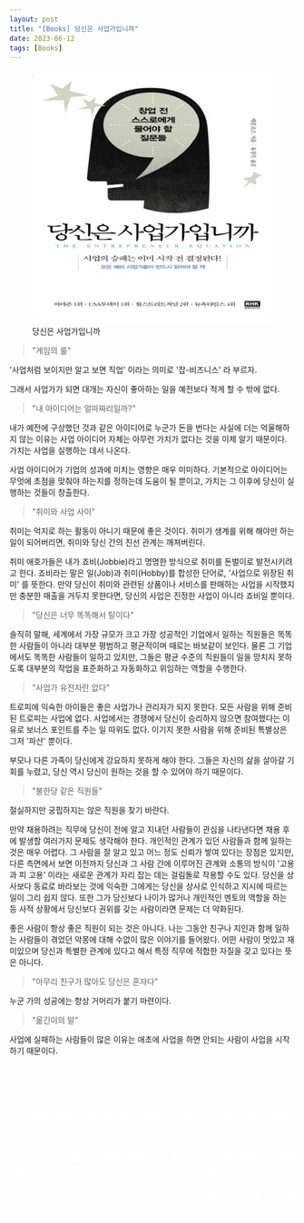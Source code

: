 ```yaml
---
layout: post
title: "[Books] 당신은 사업가입니까"
date: 2023-06-12
tags: [Books]
---
```


<figure>
<img src="/assets/img/당신은사업가입니까.jpg" alt="당신은사업가입니까">
<figcaption>당신은 사업가입니까</figcaption>
</figure>




> "게임의 룰"

'사업처럼 보이지만 알고 보면 직업' 이라는 의미로 '잡-비즈니스' 라 부르자.

그래서 사업가가 되면 대개는 자신이 좋아하는 일을 예전보다 적게 할 수 밖에 없다.

> "내 아이디어는 얼마짜리일까?"

내가 예전에 구상했던 것과 같은 아이디어로 누군가 돈을 번다는 사실에 더는 억울해하지 않는 이유는 사업 아이디어 자체는 아무런 가치가 없다는 것을 이제 알기 때문이다. 가치는 사업을 실행하는 데서 나온다.

사업 아이디어가 기업의 성과에 미치는 영향은 매우 미미하다. 기본적으로 아이디어는 무엇에 초점을 맞춰야 하는지를 정하는데 도움이 될 뿐이고, 가치는 그 이후에 당신이 실행하는 것들이 창출한다.

> "취미와 사업 사이"

취미는 억지로 하는 활동이 아니기 때문에 좋은 것이다. 취미가 생계를 위해 해야만 하는 일이 되어버리면, 취미와 당신 간의 친선 관계는 깨져버린다.

취미 애호가들은 내가 죠비(Jobbie)라고 명명한 방식으로 취미를 돈벌이로 발전시키려고 한다. 죠비라는 말은 일(Job)과 취미(Hobby)를 합성한 단어로, '사업으로 위장된 취미' 를 뜻한다. 만약 당신이 취미와 관련된 상품이나 서비스를 판매하는 사업을 시작했지만 충분한 매출을 거두지 못한다면, 당신의 사업은 진정한 사업이 아니라 죠비일 뿐이다.

> "당신은 너무 똑똑해서 탈이다"

솔직히 말해, 세계에서 가장 규모가 크고 가장 성공적인 기업에서 일하는 직원들은 똑똑한 사람들이 아니라 대부분 평범하고 평균적이며 때로는 바보같이 보인다. 물론 그 기업에서도 똑똑한 사람들이 일하고 있지만, 그들은 평균 수준의 직원들이 일을 망치지 못하도록 대부분의 작업을 표준화하고 자동화하고 위임하는 역할을 수행한다.

> "사업가 유전자란 없다"

트로피에 익숙한 아이들은 좋은 사업가나 관리자가 되지 못한다. 모든 사람을 위해 준비된 트로피는 사업에 없다. 사업에서는 경쟁에서 당신이 승리하지 않으면 참여했다는 이유로 보너스 포인트를 주는 일 따위도 없다. 이기지 못한 사람을 위해 준비된 특별상은 그저 '파산' 뿐이다.

부모나 다른 가족이 당신에게 강요하지 못하게 해야 한다. 그들은 자신의 삶을 살아갈 기회를 누렸고, 당신 역시 당신이 원하는 것을 할 수 있어야 하기 때문이다.

> "불한당 같은 직원들"

절실하지만 궁핍하지는 않은 직원을 찾기 바란다.

만약 채용하려는 직무에 당신이 전에 알고 지내던 사람들이 관심을 나타낸다면 채용 후에 발생할 여러가지 문제도 생각해야 한다. 개인적인 관계가 있던 사람들과 함께 일하는 것은 매우 어렵다. 그 사람을 잘 알고 있고 어느 정도 신뢰가 쌓여 있다는 장점은 있지만, 다른 측면에서 보면 이전까지 당신과 그 사람 간에 이루어진 관계와 소통의 방식이 '고용과 피 고용' 이라는 새로운 관계가 자리 잡는 데는 걸림돌로 작용할 수도 있다. 당신을 상사보다 동료로 바라보는 것에 익숙한 그에게는 당신을 상사로 인식하고 지시에 따르는 일이 그리 쉽지 않다. 또한 그가 당신보다 나이가 많거나 개인적인 멘토의 역할을 하는 등 사적 상황에서 당신보다 권위를 갖는 사람이라면 문제는 더 악화된다.

좋은 사람이 항상 좋은 직원이 되는 것은 아니다. 나는 그동안 친구나 지인과 함께 일하는 사람들이 겪었던 악몽에 대해 수없이 많은 이야기를 들어왔다. 어떤 사람이 멋있고 재미있으며 당신과 특별한 관계에 있다고 해서 특정 직무에 적합한 자질을 갖고 있다는 뜻은 아니다.

> "아무리 친구가 많아도 당신은 혼자다"

누군 가의 성공에는 항상 거머리가 붙기 마련이다.

> "옮긴이의 말"

사업에 실패하는 사람들이 많은 이유는 애초에 사업을 하면 안되는 사람이 사업을 시작하기 때문이다.



<br>

<p style='text-align: justify;'>
    <span style="color:white; font-size:120%">
		<i>
        무작정 사업을 하기 위해 뛰어드는 사람들에게 권하고 싶은 책이다. 엄청나게 비관적이면서 현실적인 내용들을 담고 있기 때문에 이 책을 읽고 누가 사업을 하겠나 싶을 정도이다. 하지만 그렀다고 사업을 무조건 겁내거나 '나는 안된다' 는 비관적인 생각으로 미래마저 접어버리는 행위는 없었으면 한다. 인생은 어느 방향으로 흘러갈지 아무도 모르기 때문이다. 지나온 삶을 돌이켜 보면 철저히 준비한다고 해서 잘 풀리지도 않았고, 의외로 대충 던진 돌이 금이되어 돌아오는 경우도 종종 있었다. 준비되지 않은 예비 사업가가 망하는 것은 당연하겠지만 너무 겁낼 필요는 없을 것이다. 충분히 대비한 다음 어떤 인생이든 도전해 보자. 긍정의 마인드를 잊지 말자.
        </i>
    </span>
</p>

